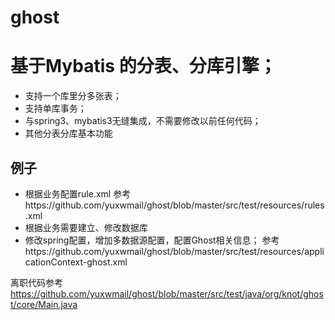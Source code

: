 ghost
=====

# 基于Mybatis 的分表、分库引擎；
* 支持一个库里分多张表；
* 支持单库事务；
* 与spring3、mybatis3无缝集成，不需要修改以前任何代码；
* 其他分表分库基本功能

## 例子
* 根据业务配置rule.xml
   参考https://github.com/yuxwmail/ghost/blob/master/src/test/resources/rules.xml
* 根据业务需要建立、修改数据库
* 修改spring配置，增加多数据源配置，配置Ghost相关信息；
   参考https://github.com/yuxwmail/ghost/blob/master/src/test/resources/applicationContext-ghost.xml


离职代码参考
https://github.com/yuxwmail/ghost/blob/master/src/test/java/org/knot/ghost/core/Main.java